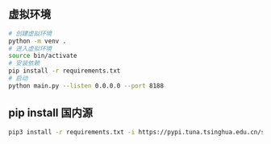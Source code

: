 
## 虚拟环境
```sh
# 创建虚拟环境
python -m venv .
# 进入虚拟环境
source bin/activate
# 安装依赖
pip install -r requirements.txt
# 启动
python main.py --listen 0.0.0.0 --port 8188
```

## pip install 国内源
```sh
pip3 install -r requirements.txt -i https://pypi.tuna.tsinghua.edu.cn/simple
```
